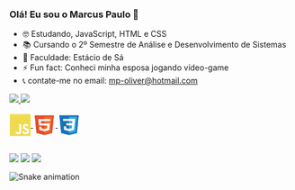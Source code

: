 ### Olá! Eu sou o Marcus Paulo 👋


- 🤓 Estudando, JavaScript, HTML e CSS
- 📚 Cursando o 2º Semestre de Análise e Desenvolvimento de Sistemas
- 🏫 Faculdade: Estácio de Sá
- ⚡ Fun fact: Conheci minha esposa jogando vídeo-game
- 📞 contate-me no email: mp-oliver@hotmail.com

<div>
  <a href="https://github.com/Marcus-Paulo">
  <img height="180em" src="https://github-readme-stats.vercel.app/api?username=Marcus-Paulo&show_icons=true&theme=dark&include_all_commits=true&count_private=true"/>
  <img height="180em" src="https://github-readme-stats.vercel.app/api/top-langs/?username=Marcus-Paulo&layout=compact&langs_count=7&theme=dark"/>
</div>

<div style="display: inline_block"><br>
  <img align="center" alt="Rafa-Js" height="40" width="38" src="https://raw.githubusercontent.com/devicons/devicon/master/icons/javascript/javascript-plain.svg">
  <img align="center" alt="Rafa-HTML" height="36" width="40" src="https://raw.githubusercontent.com/devicons/devicon/master/icons/html5/html5-original.svg">
  <img align="center" alt="Rafa-CSS" height="36" width="40" src="https://raw.githubusercontent.com/devicons/devicon/master/icons/css3/css3-original.svg">
</div> 

##

<div>
  <a href="https://instagram.com/o.marcusoliver" target="_blank"><img src="https://img.shields.io/badge/-Instagram-%23E4405F?style=for-the-badge&logo=instagram&logoColor=white" target="_blank"></a>
 	<a href="https://www.twitch.tv/mp_oliver" target="_blank"><img src="https://img.shields.io/badge/Twitch-9146FF?style=for-the-badge&logo=twitch&logoColor=white" target="_blank"></a>
  <a href="https://www.linkedin.com/in/Marcus.Paulo" target="_blank"><img src="https://img.shields.io/badge/-LinkedIn-%230077B5?style=for-the-badge&logo=linkedin&logoColor=white" target="_blank"></a> 
</div>

 ![Snake animation](https://github.com/Marcus-Pauloi/Marcus.Paulo/blob/output/github-contribution-grid-snake.svg)

